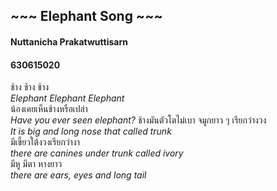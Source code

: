 ## ~~~ Elephant Song ~~~
#### Nuttanicha Prakatwuttisarn 
#### 630615020
ช้าง ช้าง ช้าง  
_Elephant Elephant Elephant_  
น้องเคยเห็นช้างหรือเปล่า  
_Have you ever seen elephant?_ 
ช้างมันตัวโตไม่เบา จมูกยาว ๆ เรียกว่างวง  
_It is big and long nose that called trunk_  
มีเขี้ยวใต้งวงเรียกว่างา  
_there are canines under trunk called ivory_  
มีหู มีตา หางยาว  
_there are ears, eyes and long tail_

